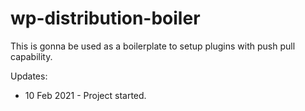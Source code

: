 # wp-distribution-boiler
This is gonna be used as a boilerplate to setup plugins with push pull capability.

Updates:
* 10 Feb 2021 - Project started.
